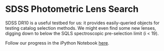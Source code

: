 # SDSS Photometric Lens Search

SDSS DR10 is a useful testbed for us: it provides easily-queried objects for testing catalog selection methods. We might even find some new lenses, digging down to below the SQLS spectroscopic pre-selection limit (i < 19).

Follow our progress in the iPython Notebook [here]().
